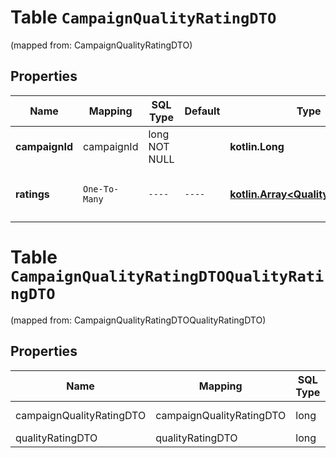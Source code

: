 
# Table `CampaignQualityRatingDTO`
(mapped from: CampaignQualityRatingDTO)

## Properties
Name | Mapping | SQL Type | Default | Type | Description | Notes
---- | ------- | -------- | ------- | ---- | ----------- | -----
**campaignId** | campaignId | long NOT NULL |  | **kotlin.Long** | Идентификатор магазина. | 
**ratings** | `One-To-Many` | `----` | `----`  | [**kotlin.Array&lt;QualityRatingDTO&gt;**](QualityRatingDTO.md) | Список значений индекса качества. | 



# **Table `CampaignQualityRatingDTOQualityRatingDTO`**
(mapped from: CampaignQualityRatingDTOQualityRatingDTO)

## Properties
Name | Mapping | SQL Type | Default | Type | Description | Notes
---- | ------- | -------- | ------- | ---- | ----------- | -----
campaignQualityRatingDTO | campaignQualityRatingDTO | long | | kotlin.Long | Primary Key | *one*
qualityRatingDTO | qualityRatingDTO | long | | kotlin.Long | Foreign Key | *many*



